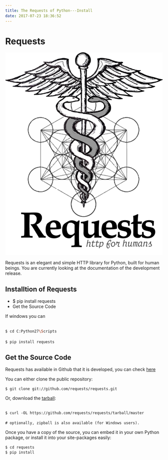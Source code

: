```yaml
---
title: The Requests of Python---Install
date: 2017-07-23 18:36:52
---
```


# Requests #

![loadind...](/images/Requests/requests-sidebar.png "Requests")

Requests is an elegant and simple HTTP library for Python, built for human beings. You are currently looking at the documentation of the development release.

## Installtion of Requests ##

  - $ pip install requests  
  - Get the Source Code  

If windows you can  
```sh

$ cd C:Python27\Scripts

$ pip install requests

```
## Get the Source Code ##

Requests has available in Github that it is developed, you can check [here](https://github.com/requests/requests)

You can either clone the public repository:

```
$ git clone git://github.com/requests/requests.git

```

Or, download the [tarball](https://github.com/requests/requests/tarball/master):

```

$ curl -OL https://github.com/requests/requests/tarball/master

# optionally, zipball is also available (for Windows users).

```

Once you have a copy of the source, you can embed it in your own Python package, or install it into your site-packages easily:

```
$ cd requests
$ pip install 

```